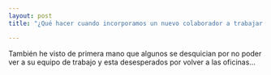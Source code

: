 ```yaml
---
layout: post
title: "¿Qué hacer cuando incorporamos un nuevo colaborador a trabajar de forma remota?"

---
```

También he visto de primera mano que algunos se desquician por no poder ver a su equipo de trabajo y esta desesperados por volver a las oficinas…